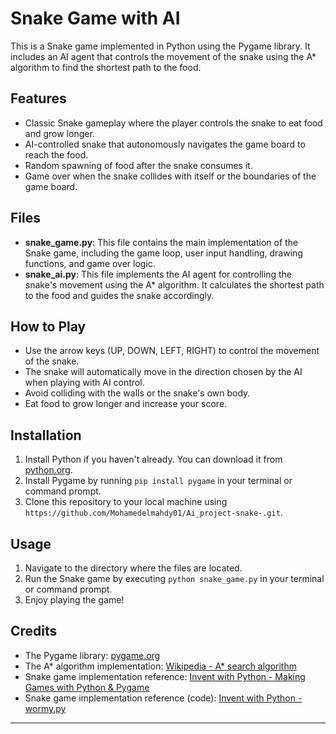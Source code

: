 # Snake Game with AI

This is a Snake game implemented in Python using the Pygame library. It includes an AI agent that controls the movement of the snake using the A* algorithm to find the shortest path to the food.

## Features

- Classic Snake gameplay where the player controls the snake to eat food and grow longer.
- AI-controlled snake that autonomously navigates the game board to reach the food.
- Random spawning of food after the snake consumes it.
- Game over when the snake collides with itself or the boundaries of the game board.

## Files

- **snake_game.py**: This file contains the main implementation of the Snake game, including the game loop, user input handling, drawing functions, and game over logic.
- **snake_ai.py**: This file implements the AI agent for controlling the snake's movement using the A* algorithm. It calculates the shortest path to the food and guides the snake accordingly.
  
## How to Play

- Use the arrow keys (UP, DOWN, LEFT, RIGHT) to control the movement of the snake.
- The snake will automatically move in the direction chosen by the AI when playing with AI control.
- Avoid colliding with the walls or the snake's own body.
- Eat food to grow longer and increase your score.

## Installation

1. Install Python if you haven't already. You can download it from [python.org](https://www.python.org/downloads/).
2. Install Pygame by running `pip install pygame` in your terminal or command prompt.
3. Clone this repository to your local machine using `https://github.com/Mohamedelmahdy01/Ai_project-snake-.git`.

## Usage

1. Navigate to the directory where the files are located.
2. Run the Snake game by executing `python snake_game.py` in your terminal or command prompt.
3. Enjoy playing the game!

## Credits

- The Pygame library: [pygame.org](https://www.pygame.org/)
- The A* algorithm implementation: [Wikipedia - A* search algorithm](https://en.wikipedia.org/wiki/A*_search_algorithm)
- Snake game implementation reference: [Invent with Python - Making Games with Python & Pygame](https://inventwithpython.com/pygame/chapter6.html)
- Snake game implementation reference (code): [Invent with Python - wormy.py](https://inventwithpython.com/wormy.py)

---



